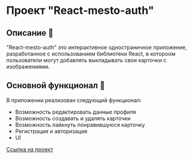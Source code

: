 # Проект "React-mesto-auth"
## Описание :mag_right:
"React-mesto-auth" это интерактивное одностраничное приложение, разработанное с использованием библиотеки React, в котороом пользователи могут добавлять выкладывать свои карточки с изображениями.
## Основной функционал :telescope:
В приложении реализован следующий функционал:
 *  Возможность редактировать данные профиля
 *  Возможность создавать и удалять карточки
 *  Возможность лайкнуть понравившуюся карточку
 *  Регистрация и авторизация
 *  UI

 [Ссылка на проект](https://ewys8.github.io/react-mesto-auth/)
